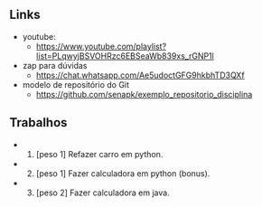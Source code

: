 ## Links
- youtube: 
    - https://www.youtube.com/playlist?list=PLqwyjBSVOHRzc6EBSeaWb839xs_rGNP1l
- zap para dúvidas
    - https://chat.whatsapp.com/Ae5udoctGFG9hkbhTD3QXf
- modelo de repositório do Git
    - https://github.com/senapk/exemplo_repositorio_disciplina

## Trabalhos
- 01. [peso 1] Refazer carro em python.
- 02. [peso 1] Fazer calculadora em python (bonus). 
- 03. [peso 2] Fazer calculadora em java.

##

